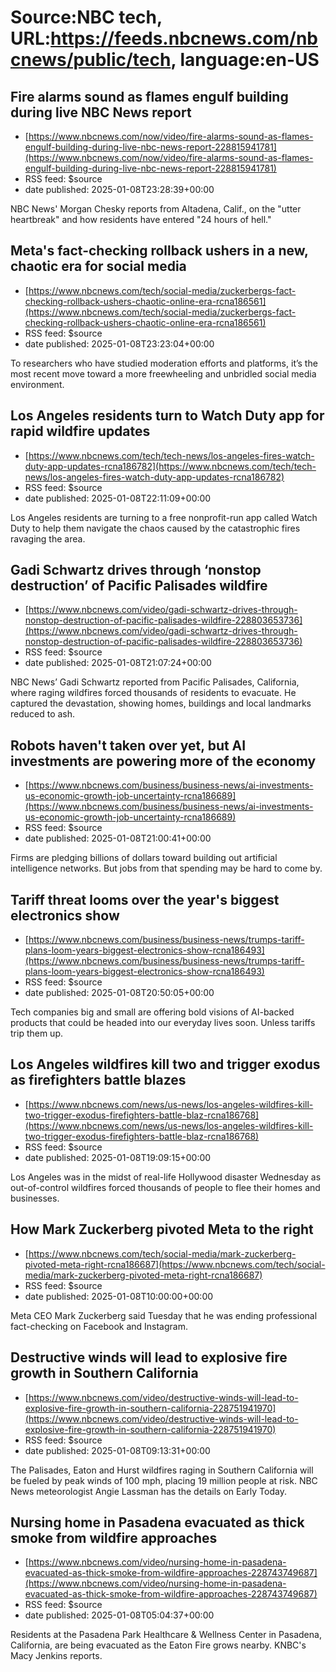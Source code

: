 # Source:NBC tech, URL:https://feeds.nbcnews.com/nbcnews/public/tech, language:en-US

## Fire alarms sound as flames engulf building during live NBC News report
 - [https://www.nbcnews.com/now/video/fire-alarms-sound-as-flames-engulf-building-during-live-nbc-news-report-228815941781](https://www.nbcnews.com/now/video/fire-alarms-sound-as-flames-engulf-building-during-live-nbc-news-report-228815941781)
 - RSS feed: $source
 - date published: 2025-01-08T23:28:39+00:00

NBC News' Morgan Chesky reports from Altadena, Calif., on the "utter heartbreak" and how residents have entered "24 hours of hell."

## Meta's fact-checking rollback ushers in a new, chaotic era for social media
 - [https://www.nbcnews.com/tech/social-media/zuckerbergs-fact-checking-rollback-ushers-chaotic-online-era-rcna186561](https://www.nbcnews.com/tech/social-media/zuckerbergs-fact-checking-rollback-ushers-chaotic-online-era-rcna186561)
 - RSS feed: $source
 - date published: 2025-01-08T23:23:04+00:00

To researchers who have studied moderation efforts and platforms, it’s the most recent move toward a more freewheeling and unbridled social media environment.

## Los Angeles residents turn to Watch Duty app for rapid wildfire updates
 - [https://www.nbcnews.com/tech/tech-news/los-angeles-fires-watch-duty-app-updates-rcna186782](https://www.nbcnews.com/tech/tech-news/los-angeles-fires-watch-duty-app-updates-rcna186782)
 - RSS feed: $source
 - date published: 2025-01-08T22:11:09+00:00

Los Angeles residents are turning to a free nonprofit-run app called Watch Duty to help them navigate the chaos caused by the catastrophic fires ravaging the area.

## Gadi Schwartz drives through ‘nonstop destruction’ of Pacific Palisades wildfire
 - [https://www.nbcnews.com/video/gadi-schwartz-drives-through-nonstop-destruction-of-pacific-palisades-wildfire-228803653736](https://www.nbcnews.com/video/gadi-schwartz-drives-through-nonstop-destruction-of-pacific-palisades-wildfire-228803653736)
 - RSS feed: $source
 - date published: 2025-01-08T21:07:24+00:00

NBC News’ Gadi Schwartz reported from Pacific Palisades, California, where raging wildfires forced thousands of residents to evacuate. He captured the devastation, showing homes, buildings and local landmarks reduced to ash.

## Robots haven't taken over yet, but AI investments are powering more of the economy
 - [https://www.nbcnews.com/business/business-news/ai-investments-us-economic-growth-job-uncertainty-rcna186689](https://www.nbcnews.com/business/business-news/ai-investments-us-economic-growth-job-uncertainty-rcna186689)
 - RSS feed: $source
 - date published: 2025-01-08T21:00:41+00:00

Firms are pledging billions of dollars toward building out artificial intelligence networks. But jobs from that spending may be hard to come by.

## Tariff threat looms over the year's biggest electronics show
 - [https://www.nbcnews.com/business/business-news/trumps-tariff-plans-loom-years-biggest-electronics-show-rcna186493](https://www.nbcnews.com/business/business-news/trumps-tariff-plans-loom-years-biggest-electronics-show-rcna186493)
 - RSS feed: $source
 - date published: 2025-01-08T20:50:05+00:00

Tech companies big and small are offering bold visions of AI-backed products that could be headed into our everyday lives soon. Unless tariffs trip them up.

## Los Angeles wildfires kill two and trigger exodus as firefighters battle blazes
 - [https://www.nbcnews.com/news/us-news/los-angeles-wildfires-kill-two-trigger-exodus-firefighters-battle-blaz-rcna186768](https://www.nbcnews.com/news/us-news/los-angeles-wildfires-kill-two-trigger-exodus-firefighters-battle-blaz-rcna186768)
 - RSS feed: $source
 - date published: 2025-01-08T19:09:15+00:00

Los Angeles was in the midst of real-life Hollywood disaster Wednesday as out-of-control wildfires forced thousands of people to flee their homes and businesses.

## How Mark Zuckerberg pivoted Meta to the right
 - [https://www.nbcnews.com/tech/social-media/mark-zuckerberg-pivoted-meta-right-rcna186687](https://www.nbcnews.com/tech/social-media/mark-zuckerberg-pivoted-meta-right-rcna186687)
 - RSS feed: $source
 - date published: 2025-01-08T10:00:00+00:00

Meta CEO Mark Zuckerberg said Tuesday that he was ending professional fact-checking on Facebook and Instagram.

## Destructive winds will lead to explosive fire growth in Southern California
 - [https://www.nbcnews.com/video/destructive-winds-will-lead-to-explosive-fire-growth-in-southern-california-228751941970](https://www.nbcnews.com/video/destructive-winds-will-lead-to-explosive-fire-growth-in-southern-california-228751941970)
 - RSS feed: $source
 - date published: 2025-01-08T09:13:31+00:00

The Palisades, Eaton and Hurst wildfires raging in Southern California will be fueled by peak winds of 100 mph, placing 19 million people at risk. NBC News meteorologist Angie Lassman has the details on Early Today.

## Nursing home in Pasadena evacuated as thick smoke from wildfire approaches
 - [https://www.nbcnews.com/video/nursing-home-in-pasadena-evacuated-as-thick-smoke-from-wildfire-approaches-228743749687](https://www.nbcnews.com/video/nursing-home-in-pasadena-evacuated-as-thick-smoke-from-wildfire-approaches-228743749687)
 - RSS feed: $source
 - date published: 2025-01-08T05:04:37+00:00

Residents at the Pasadena Park Healthcare & Wellness Center in Pasadena, California, are being evacuated as the Eaton Fire grows nearby. KNBC's Macy Jenkins reports.

